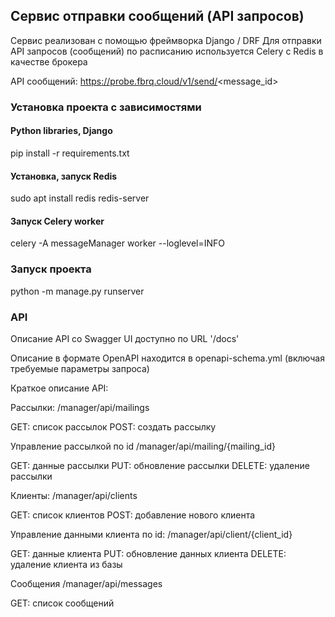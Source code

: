 ## Сервис отправки сообщений (API запросов)

Сервис реализован с помощью фреймворка Django / DRF
Для отправки API запросов (сообщений) по расписанию используется Celery с Redis в качестве брокера

API сообщений: https://probe.fbrq.cloud/v1/send/<message_id>

### Установка проекта с зависимостями
#### Python libraries, Django
pip install -r requirements.txt

#### Установка, запуск Redis

sudo apt install redis
redis-server

#### Запуск Celery worker

celery -A messageManager worker --loglevel=INFO

### Запуск проекта
python -m manage.py runserver


### API
Описание API со Swagger UI доступно по URL '/docs'

Описание в формате OpenAPI находится в openapi-schema.yml
(включая требуемые параметры запроса)

Краткое описание API:

Рассылки:
/manager/api/mailings

GET: список рассылок
POST: создать рассылку

Управление рассылкой по id
/manager/api/mailing/{mailing_id}

GET: данные рассылки
PUT: обновление рассылки
DELETE: удаление рассылки

Клиенты:
/manager/api/clients

GET: список клиентов
POST: добавление нового клиента

Управление данными клиента по id:
/manager/api/client/{client_id}

GET: данные клиента
PUT: обновление данных клиента
DELETE: удаление клиента из базы


Сообщения
/manager/api/messages

GET: список сообщений
